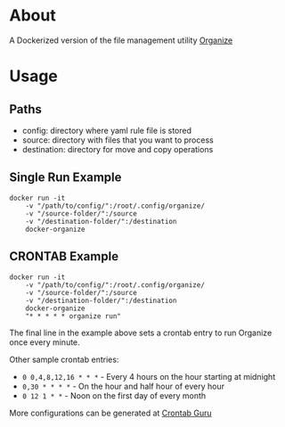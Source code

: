# About
A Dockerized version of the file management utility [Organize](https://github.com/tfeldmann/organize)

# Usage
## Paths
- config: directory where yaml rule file is stored
- source: directory with files that you want to process
- destination: directory for move and copy operations

## Single Run Example
```
docker run -it
	-v "/path/to/config/":/root/.config/organize/
	-v "/source-folder/":/source
	-v "/destination-folder/":/destination
	docker-organize
```

## CRONTAB Example
```
docker run -it
	-v "/path/to/config/":/root/.config/organize/
	-v "/source-folder/":/source
	-v "/destination-folder/":/destination
	docker-organize
	"* * * * * organize run"
```

The final line in the example above sets a crontab entry to run Organize once every minute.

Other sample crontab entries:
- `0 0,4,8,12,16 * * *` - Every 4 hours on the hour starting at midnight
- `0,30 * * * *` - On the hour and half hour of every hour
- `0 12 1 * *` - Noon on the first day of every month

More configurations can be generated at [Crontab Guru](https://crontab.guru/#0_*_*_*_*)
